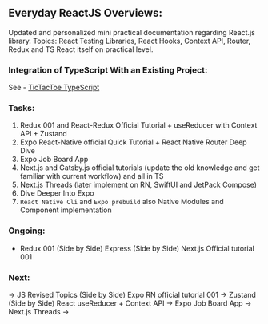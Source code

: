 ## Everyday ReactJS Overviews:

Updated and personalized mini practical documentation regarding React.js library. Topics: React Testing Libraries, React Hooks, Context API, Router, Redux and TS React itself on practical level.

### Integration of TypeScript With an Existing Project:
See - <a href="./apps/tictaktoe-typescript/">TicTacToe TypeScript</a>


### Tasks:
1. Redux 001 and React-Redux Official Tutorial + useReducer with Context API + Zustand
2. Expo React-Native official Quick Tutorial + React Native Router Deep Dive
3. Expo Job Board App
4. Next.js and Gatsby.js official tutorials (update the old knowledge and get familiar with current workflow) and all in TS
5. Next.js Threads (later implement on RN, SwiftUI and JetPack Compose)
6. Dive Deeper Into Expo
7. `React Native Cli` and `Expo prebuild` also Native Modules and Component implementation


### Ongoing:
* Redux 001 (Side by Side) Express (Side by Side) Next.js Official tutorial 001

### Next:
-> JS Revised Topics (Side by Side) Expo RN official tutorial 001
-> Zustand (Side by Side) React useReducer + Context API
-> Expo Job Board App
-> Next.js Threads
-> 